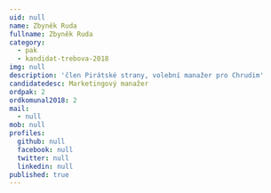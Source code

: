 ```yaml
---
uid: null
name: Zbyněk Ruda
fullname: Zbyněk Ruda
category:
  - pak
  - kandidat-trebova-2018
img: null
description: 'člen Pirátské strany, volební manažer pro Chrudim'
candidatedesc: Marketingový manažer
ordpak: 2
ordkomunal2018: 2
mail:
  - null
mob: null
profiles:
  github: null
  facebook: null
  twitter: null
  linkedin: null
published: true
---
```



